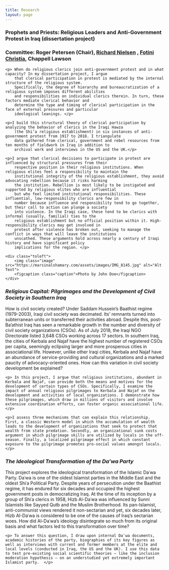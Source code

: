 ```yaml
---
title: Research
layout: page
---
```


<div>
    <h3><b>Prophets and Priests: Religious Leaders and Anti-Government Protest in Iraq (dissertation project)</b>
    </h3>
    <h3><p>Committee: Roger Petersen (Chair), <a target="_blank" href="http://www.mit.edu/~rnielsen/bio.htm">Richard
            Nielsen</a>
        , <a target="_blank" href="http://fotini.mit.edu">Fotini Christia</a>, Chappell Lawson </p></h3>


    <p> When do religious clerics join anti-government protest and in what capacity? In my dissertation project, I argue
        that clerical participation in protest is mediated by the internal structure of the religious system.
        Specifically, the degree of hierarchy and bureaucratization of a religious system imposes different abilities
        and responsibilities on individual clerics therein. In turn, these factors mediate clerical behavior and
        determine the type and timing of clerical participation in the face of external pressures and particular
        ideological leanings. </p>

    <p>I build this structural theory of clerical participation by analyzing the behavior of clerics in the Iraqi Hawza
        (the Shi’a religious establishment) in six instances of anti-government protest from 1917 to 2018. I triangulate
        data gathered from clerical, government and rebel resources from ten months of fieldwork in Iraq in addition to
        archival work and interviews in the US and the UK.</p>

    <p>I argue that clerical decisions to participate in protest are influenced by structural pressures from their
        respective position in their religious institutions. When religious elites feel a responsibility to maintain the
        institutional integrity of the religious establishment, they avoid advocating rebellion because it risks harming
        the institution. Rebellion is most likely to be instigated and supported by religious elites who are influential
        but who feel limited institutional responsibilities. These influential, low-responsibility clerics are few in
        number because influence and responsibility tend to go together, but their call to action can plunge a society
        into violence. In the Iraqi case, these tend to be clerics with informal (usually, familial) ties to the
        religious establishment but no official position within it. High-responsibility clerics may get involved in
        protest after violence has broken out, seeking to manage the conflict in ways that will leave the institutions
        unscathed. These arguments hold across nearly a century of Iraqi history and have significant policy
        implications for the region. </p>

    <div class="toleft">
        <img class="image" src="https://marsinalshamary.com/assets/images/IMG_8145.jpg" alt="Alt Text">
        <figcaption class="caption">Photo by John Doe</figcaption>
    </div>
</div>

<div>
    <h3><b><i>Religious Capital: Pilgrimages and the Development of Civil Society in Southern Iraq </i></b></h3>
    <p> How is civil society created? Under Saddam Hussein’s Baathist regime (1979-2003), Iraqi civil society was decimated. Its’ remnants turned into subterranean units or transferred their activities abroad. Despite this, post-Ba’athist Iraq has seen a remarkable growth in the number and diversity of civil society organizations (CSOs). As of July 2018, the Iraqi NGO Directorate listed 3,648 CSOs working across 17 sectors. In southern Iraq, the cities of Kerbala and Najaf have the highest number of registered CSOs per capita, seemingly eclipsing larger and more prosperous cities in associational life. However, unlike other Iraqi cities, Kerbala and Najaf have an abundance of service-providing and cultural organizations and a marked paucity of advocacy-oriented ones. How can this variation in civil society development be explained?</p>

    <p> In this project, I argue that religious institutions, abundant in Kerbala and Najaf, can provide both the means and motives for the development of certain types of CSOs. Specifically, I examine the impact of annual religious pilgrimages to Kerbala and Najaf on the development and activities of local organizations. I demonstrate how these pilgrimages, which draw in millions of visitors and involve extensive coordination efforts, can foster organic associational life. </p>

    <p>I assess three mechanisms that can explain this relationship. First, a classic Western model in which the accumulation of wealth leads to the development of organizations that seek to protect that wealth from state predation. Secondly, an organizational sunk costs argument in which pilgrimage skills are utilized by locals in the off-season. Finally, a localized pilgrimage effect in which constant exposure to the pilgrimage promotes pro-social values amongst locals. </p>
</div>

<div>
    <h3><b><i>The Ideological Transformation of the Da’wa Party </i></b></h3>
    <p> This project explores the ideological transformation of the Islamic Daʿwa Party. Daʿwa is one of the oldest Islamist parties in the Middle East and the oldest Shiʿa Political Party. Despite years of persecution under the Baathist regime, it has endured for six decades and occupied the highest government posts in democratizing Iraq. At the time of its inception by a group of Shiʿa clerics in 1958, Hizb Al-Daʿwa was influenced by Sunni Islamists like Sayyed Qutb and the Muslim Brotherhood. Its pan-Islamist, anti-communist views rendered it non-sectarian and yet, six decades later, Hizb Al-Daʿwa is considered to be one of the causes of Iraq’s sectarian woes. How did Al-Daʿwa’s ideology disintegrate so much from its original basis and what factors led to this transformation over time?  </p>

    <p> To answer this question, I draw upon internal Daʿwa documents, academic histories of the party, biographies of its key figures as well as interviews with current and former members at the elite and local levels (conducted in Iraq, the US and the UK). I use this data to test pre-existing social scientific theories – like the inclusion moderation hypothesis – on an understudied yet extremely important Islamist party.  </p>

</div>
